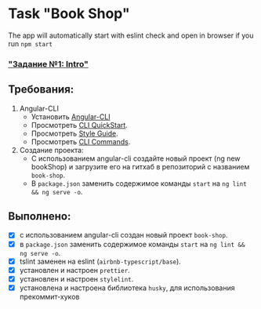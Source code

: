# Task "Book Shop"

The app will automatically start with eslint check and open in browser if you run `npm start`

### ["Задание №1: Intro"](https://github.com/rolling-scopes-school/tasks/blob/master/tasks/angular-new/angular-intro.md)

## Требования:

1. Angular-CLI
   - Установить [Angular-CLI](https://github.com/angular/angular-cli)
   - Просмотреть [CLI QuickStart](https://angular.io/docs/ts/latest/cli-quickstart.html).
   - Просмотреть [Style Guide](https://angular.io/guide/styleguide).
   - Просмотреть [СLI Commands](https://angular.io/cli).
2. Создание проекта:
   - С использованием angular-cli создайте новый проект (ng new bookShop) и загрузите его на гитхаб в репозиторий с названием `book-shop`.
   - В `package.json` заменить содержимое команды `start` на `ng lint && ng serve -o`.

## Выполнено:

- [x] с использованием angular-cli создан новый проект `book-shop`.
- [x] в `package.json` заменить содержимое команды `start` на `ng lint && ng serve -o`.
- [x] tslint заменен на eslint (`airbnb-typescript/base`).
- [x] установлен и настроен `prettier`.
- [x] установлен и настроен `stylelint`.
- [x] установлена и настроена библиотека `husky`, для использования прекоммит-хуков
